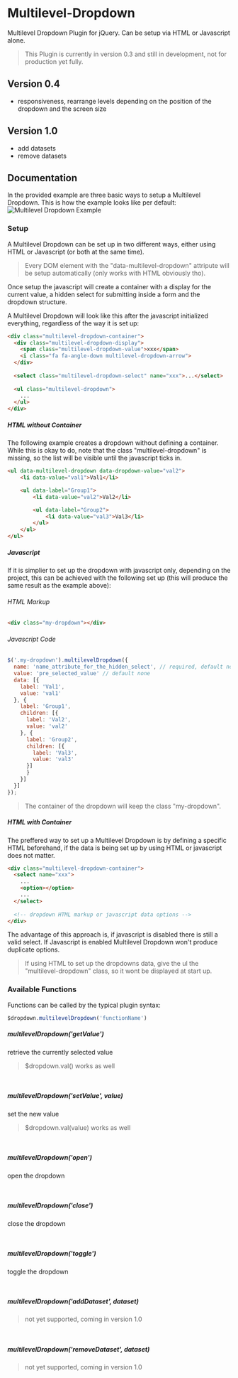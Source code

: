 # Multilevel-Dropdown
Multilevel Dropdown Plugin for jQuery. Can be setup via HTML or Javascript alone.

>This Plugin is currently in version 0.3 and still in development, not for production yet fully.

## Version 0.4
* responsiveness, rearrange levels depending on the position of the dropdown and the screen size

## Version 1.0
* add datasets
* remove datasets

## Documentation
In the provided example are three basic ways to setup a Multilevel Dropdown. This is how the example looks like per default:
![Multilevel Dropdown Example](http://dev.daves-weblab.com/multilevel-dropdown/images/example.png)

### Setup
A Multilevel Dropdown can be set up in two different ways, either using HTML or Javascript (or both at the same time). 
>Every DOM element with the "data-multilevel-dropdown" attripute will be setup automatically (only works with HTML obviously tho).

Once setup the javascript will create a container with a display for the current value, a hidden select for submitting inside a form and the dropdown structure.

A Multilevel Dropdown will look like this after the javascript initialized everything, regardless of the way it is set up:
```html
<div class="multilevel-dropdown-container">
  <div class="multilevel-dropdown-display">
    <span class="multilevel-dropdown-value">xxx</span>
    <i class="fa fa-angle-down multilevel-dropdown-arrow">
  </div>
  
  <select class="multilevel-dropdown-select" name="xxx">...</select>
  
  <ul class="multilevel-dropdown">
    ...
  </ul>
</div>
```

##### HTML without Container
The following example creates a dropdown without defining a container. While this is okay to do, note that the class "multilevel-dropdown" is missing, so the list will be visible until the javascript ticks in. 

```html
<ul data-multilevel-dropdown data-dropdown-value="val2">
    <li data-value="val1">Val1</li>

    <ul data-label="Group1">
        <li data-value="val2">Val2</li>

        <ul data-label="Group2">
            <li data-value="val3">Val3</li>
        </ul>
    </ul>
</ul>
```

##### Javascript
If it is simplier to set up the dropdown with javascript only, depending on the project, this can be achieved with the following set up (this will produce the same result as the example above):

###### HTML Markup
```html
<div class="my-dropdown"></div>
```

###### Javascript Code
```javascript
$('.my-dropdown').multilevelDropdown({
  name: 'name_attribute_for_the_hidden_select', // required, default none
  value: 'pre_selected_value' // default none
  data: [{
    label: 'Val1',
    value: 'val1'
  }, {
    label: 'Group1',
    children: [{
      label: 'Val2',
      value: 'val2'
    }, {
      label: 'Group2',
      children: [{
        label: 'Val3',
        value: 'val3'
      }]
      }
    }]
  }]
});
```

>The container of the dropdown will keep the class "my-dropdown".

##### HTML with Container
The preffered way to set up a Multilevel Dropdown is by defining a specific HTML beforehand, if the data is being set up by using HTML or javascript does not matter.

```html
<div class="multilevel-dropdown-container">
  <select name="xxx">
    ...
    <option></option>
    ...
  </select>
  
  <!-- dropdown HTML markup or javascript data options -->
</div>
```

The advantage of this approach is, if javascript is disabled there is still a valid select. If Javascript is enabled Multilevel Dropdown won't produce duplicate options.

>If using HTML to set up the dropdowns data, give the ul the "multilevel-dropdown" class, so it wont be displayed at start up.

### Available Functions
Functions can be called by the typical plugin syntax:
```javascript
$dropdown.multilevelDropdown('functionName')
```

##### multilevelDropdown('getValue')
retrieve the currently selected value
>$dropdown.val() works as well

<br/>

##### multilevelDropdown('setValue', value)
set the new value
>$dropdown.val(value) works as well

<br/>

##### multilevelDropdown('open')
open the dropdown

<br/>

##### multilevelDropdown('close')
close the dropdown

<br/>

##### multilevelDropdown('toggle')
toggle the dropdown

<br/>

##### multilevelDropdown('addDataset', dataset)
>not yet supported, coming in version 1.0

<br/>

##### multilevelDropdown('removeDataset', dataset)
>not yet supported, coming in version 1.0
